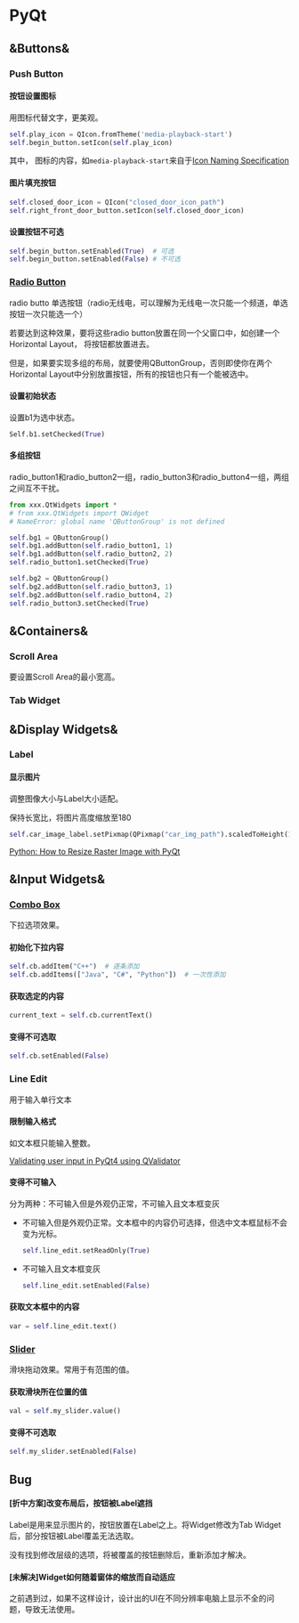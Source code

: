 # PyQt


## &Buttons&

### Push Button

#### 按钮设置图标

用图标代替文字，更美观。
``` python
self.play_icon = QIcon.fromTheme('media-playback-start')
self.begin_button.setIcon(self.play_icon)
```
其中，
图标的内容，如`media-playback-start`来自于[Icon Naming Specification](https://specifications.freedesktop.org/icon-naming-spec/icon-naming-spec-latest.html)

#### 图片填充按钮
``` python
self.closed_door_icon = QIcon("closed_door_icon_path")
self.right_front_door_button.setIcon(self.closed_door_icon)
```


#### 设置按钮不可选
``` python
self.begin_button.setEnabled(True)  # 可选
self.begin_button.setEnabled(False) # 不可选
```

### [Radio Button](https://www.tutorialspoint.com/pyqt/pyqt_qradiobutton_widget.htm)

radio butto 单选按钮（radio无线电，可以理解为无线电一次只能一个频道，单选按钮一次只能选一个）

若要达到这种效果，要将这些radio button放置在同一个父窗口中，如创建一个Horizontal Layout， 将按钮都放置进去。

但是，如果要实现多组的布局，就要使用QButtonGroup，否则即使你在两个Horizontal Layout中分别放置按钮，所有的按钮也只有一个能被选中。

#### 设置初始状态
设置b1为选中状态。
``` python
Self.b1.setChecked(True)
```
#### 多组按钮
radio_button1和radio_button2一组，radio_button3和radio_button4一组，两组之间互不干扰。
``` python
from xxx.QtWidgets import *
# from xxx.QtWidgets import QWidget
# NameError: global name 'QButtonGroup' is not defined

self.bg1 = QButtonGroup()
self.bg1.addButton(self.radio_button1, 1)
self.bg1.addButton(self.radio_button2, 2)
self.radio_button1.setChecked(True)

self.bg2 = QButtonGroup()
self.bg2.addButton(self.radio_button3, 1)
self.bg2.addButton(self.radio_button4, 2)
self.radio_button3.setChecked(True)
```

## &Containers&

### Scroll Area

要设置Scroll Area的最小宽高。


### Tab Widget


## &Display Widgets&

### Label

#### 显示图片

调整图像大小与Label大小适配。

保持长宽比，将图片高度缩放至180
``` python
self.car_image_label.setPixmap(QPixmap("car_img_path").scaledToHeight(180))
```
[Python: How to Resize Raster Image with PyQt](https://stackoverflow.com/questions/21802868/python-how-to-resize-raster-image-with-pyqt)

## &Input Widgets&

### [Combo Box](https://www.tutorialspoint.com/pyqt/pyqt_qcombobox_widget.htm)

下拉选项效果。

#### 初始化下拉内容

``` python
self.cb.addItem("C++")  # 逐条添加
self.cb.addItems(["Java", "C#", "Python"])  # 一次性添加
```

#### 获取选定的内容
``` python
current_text = self.cb.currentText()
```

#### 变得不可选取
``` python
self.cb.setEnabled(False)
```

### Line Edit

用于输入单行文本

#### 限制输入格式

如文本框只能输入整数。

[Validating user input in PyQt4 using QValidator](https://snorfalorpagus.net/blog/2014/08/09/validating-user-input-in-pyqt4-using-qvalidator/)

#### 变得不可输入

分为两种：不可输入但是外观仍正常，不可输入且文本框变灰

* 不可输入但是外观仍正常。文本框中的内容仍可选择，但选中文本框鼠标不会变为光标。
  ``` python
  self.line_edit.setReadOnly(True)
  ```
* 不可输入且文本框变灰
  ``` python
  self.line_edit.setEnabled(False)
  ```

#### 获取文本框中的内容

``` python
var = self.line_edit.text()
```

### [Slider](https://www.tutorialspoint.com/pyqt/pyqt_qslider_widget_signal.htm)

滑块拖动效果。常用于有范围的值。

#### 获取滑块所在位置的值

``` python
val = self.my_slider.value()
```
#### 变得不可选取
``` python
self.my_slider.setEnabled(False)
```


## Bug

#### [折中方案]改变布局后，按钮被Label遮挡

Label是用来显示图片的，按钮放置在Label之上。将Widget修改为Tab Widget后，部分按钮被Label覆盖无法选取。

没有找到修改层级的选项，将被覆盖的按钮删除后，重新添加才解决。

#### [未解决]Widget如何随着窗体的缩放而自动适应

之前遇到过，如果不这样设计，设计出的UI在不同分辨率电脑上显示不全的问题，导致无法使用。